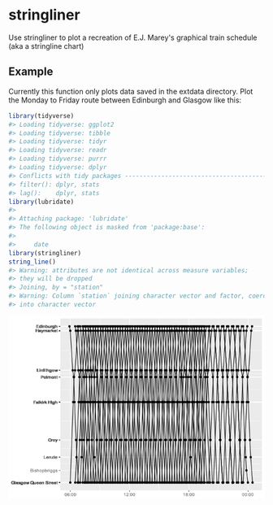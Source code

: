 <!-- README.md is generated from README.Rmd. Please edit that file -->
stringliner
===========

Use stringliner to plot a recreation of E.J. Marey's graphical train schedule (aka a stringline chart)

Example
-------

Currently this function only plots data saved in the extdata directory. Plot the Monday to Friday route between Edinburgh and Glasgow like this:

``` r
library(tidyverse)
#> Loading tidyverse: ggplot2
#> Loading tidyverse: tibble
#> Loading tidyverse: tidyr
#> Loading tidyverse: readr
#> Loading tidyverse: purrr
#> Loading tidyverse: dplyr
#> Conflicts with tidy packages ----------------------------------------------
#> filter(): dplyr, stats
#> lag():    dplyr, stats
library(lubridate)
#> 
#> Attaching package: 'lubridate'
#> The following object is masked from 'package:base':
#> 
#>     date
library(stringliner)
string_line()
#> Warning: attributes are not identical across measure variables;
#> they will be dropped
#> Joining, by = "station"
#> Warning: Column `station` joining character vector and factor, coercing
#> into character vector
```

![](README-example-1.png)
